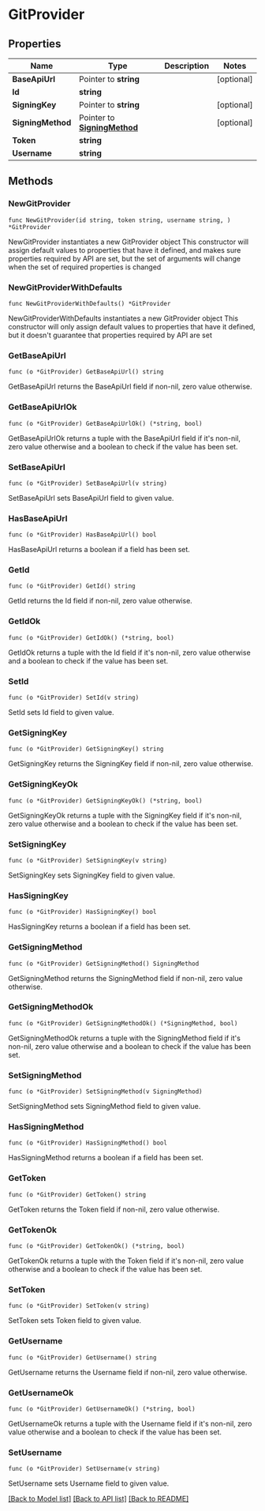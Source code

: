 # GitProvider

## Properties

Name | Type | Description | Notes
------------ | ------------- | ------------- | -------------
**BaseApiUrl** | Pointer to **string** |  | [optional] 
**Id** | **string** |  | 
**SigningKey** | Pointer to **string** |  | [optional] 
**SigningMethod** | Pointer to [**SigningMethod**](SigningMethod.md) |  | [optional] 
**Token** | **string** |  | 
**Username** | **string** |  | 

## Methods

### NewGitProvider

`func NewGitProvider(id string, token string, username string, ) *GitProvider`

NewGitProvider instantiates a new GitProvider object
This constructor will assign default values to properties that have it defined,
and makes sure properties required by API are set, but the set of arguments
will change when the set of required properties is changed

### NewGitProviderWithDefaults

`func NewGitProviderWithDefaults() *GitProvider`

NewGitProviderWithDefaults instantiates a new GitProvider object
This constructor will only assign default values to properties that have it defined,
but it doesn't guarantee that properties required by API are set

### GetBaseApiUrl

`func (o *GitProvider) GetBaseApiUrl() string`

GetBaseApiUrl returns the BaseApiUrl field if non-nil, zero value otherwise.

### GetBaseApiUrlOk

`func (o *GitProvider) GetBaseApiUrlOk() (*string, bool)`

GetBaseApiUrlOk returns a tuple with the BaseApiUrl field if it's non-nil, zero value otherwise
and a boolean to check if the value has been set.

### SetBaseApiUrl

`func (o *GitProvider) SetBaseApiUrl(v string)`

SetBaseApiUrl sets BaseApiUrl field to given value.

### HasBaseApiUrl

`func (o *GitProvider) HasBaseApiUrl() bool`

HasBaseApiUrl returns a boolean if a field has been set.

### GetId

`func (o *GitProvider) GetId() string`

GetId returns the Id field if non-nil, zero value otherwise.

### GetIdOk

`func (o *GitProvider) GetIdOk() (*string, bool)`

GetIdOk returns a tuple with the Id field if it's non-nil, zero value otherwise
and a boolean to check if the value has been set.

### SetId

`func (o *GitProvider) SetId(v string)`

SetId sets Id field to given value.


### GetSigningKey

`func (o *GitProvider) GetSigningKey() string`

GetSigningKey returns the SigningKey field if non-nil, zero value otherwise.

### GetSigningKeyOk

`func (o *GitProvider) GetSigningKeyOk() (*string, bool)`

GetSigningKeyOk returns a tuple with the SigningKey field if it's non-nil, zero value otherwise
and a boolean to check if the value has been set.

### SetSigningKey

`func (o *GitProvider) SetSigningKey(v string)`

SetSigningKey sets SigningKey field to given value.

### HasSigningKey

`func (o *GitProvider) HasSigningKey() bool`

HasSigningKey returns a boolean if a field has been set.

### GetSigningMethod

`func (o *GitProvider) GetSigningMethod() SigningMethod`

GetSigningMethod returns the SigningMethod field if non-nil, zero value otherwise.

### GetSigningMethodOk

`func (o *GitProvider) GetSigningMethodOk() (*SigningMethod, bool)`

GetSigningMethodOk returns a tuple with the SigningMethod field if it's non-nil, zero value otherwise
and a boolean to check if the value has been set.

### SetSigningMethod

`func (o *GitProvider) SetSigningMethod(v SigningMethod)`

SetSigningMethod sets SigningMethod field to given value.

### HasSigningMethod

`func (o *GitProvider) HasSigningMethod() bool`

HasSigningMethod returns a boolean if a field has been set.

### GetToken

`func (o *GitProvider) GetToken() string`

GetToken returns the Token field if non-nil, zero value otherwise.

### GetTokenOk

`func (o *GitProvider) GetTokenOk() (*string, bool)`

GetTokenOk returns a tuple with the Token field if it's non-nil, zero value otherwise
and a boolean to check if the value has been set.

### SetToken

`func (o *GitProvider) SetToken(v string)`

SetToken sets Token field to given value.


### GetUsername

`func (o *GitProvider) GetUsername() string`

GetUsername returns the Username field if non-nil, zero value otherwise.

### GetUsernameOk

`func (o *GitProvider) GetUsernameOk() (*string, bool)`

GetUsernameOk returns a tuple with the Username field if it's non-nil, zero value otherwise
and a boolean to check if the value has been set.

### SetUsername

`func (o *GitProvider) SetUsername(v string)`

SetUsername sets Username field to given value.



[[Back to Model list]](../README.md#documentation-for-models) [[Back to API list]](../README.md#documentation-for-api-endpoints) [[Back to README]](../README.md)


